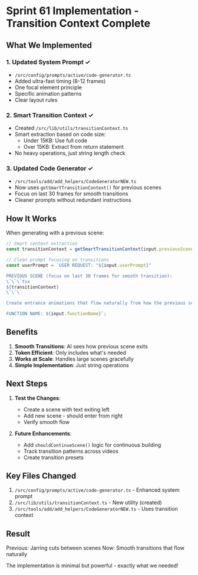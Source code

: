 # Sprint 61 Implementation - Transition Context Complete

## What We Implemented

### 1. Updated System Prompt ✓
- `/src/config/prompts/active/code-generator.ts`
- Added ultra-fast timing (8-12 frames)
- One focal element principle
- Specific animation patterns
- Clear layout rules

### 2. Smart Transition Context ✓
- Created `/src/lib/utils/transitionContext.ts`
- Smart extraction based on code size:
  - Under 15KB: Use full code
  - Over 15KB: Extract from return statement
- No heavy operations, just string length check

### 3. Updated Code Generator ✓
- `/src/tools/add/add_helpers/CodeGeneratorNEW.ts`
- Now uses `getSmartTransitionContext()` for previous scenes
- Focus on last 30 frames for smooth transitions
- Cleaner prompts without redundant instructions

## How It Works

When generating with a previous scene:
```typescript
// Smart context extraction
const transitionContext = getSmartTransitionContext(input.previousSceneCode);

// Clean prompt focusing on transitions
const userPrompt = `USER REQUEST: "${input.userPrompt}"

PREVIOUS SCENE (focus on last 30 frames for smooth transition):
\`\`\`tsx
${transitionContext}
\`\`\`

Create entrance animations that flow naturally from how the previous scene exits.

FUNCTION NAME: ${input.functionName}`;
```

## Benefits

1. **Smooth Transitions**: AI sees how previous scene exits
2. **Token Efficient**: Only includes what's needed
3. **Works at Scale**: Handles large scenes gracefully
4. **Simple Implementation**: Just string operations

## Next Steps

1. **Test the Changes**:
   - Create a scene with text exiting left
   - Add new scene - should enter from right
   - Verify smooth flow

2. **Future Enhancements**:
   - Add `shouldContinueScene()` logic for continuous building
   - Track transition patterns across videos
   - Create transition presets

## Key Files Changed

1. `/src/config/prompts/active/code-generator.ts` - Enhanced system prompt
2. `/src/lib/utils/transitionContext.ts` - New utility (created)
3. `/src/tools/add/add_helpers/CodeGeneratorNEW.ts` - Uses transition context

## Result

Previous: Jarring cuts between scenes
Now: Smooth transitions that flow naturally

The implementation is minimal but powerful - exactly what we needed!